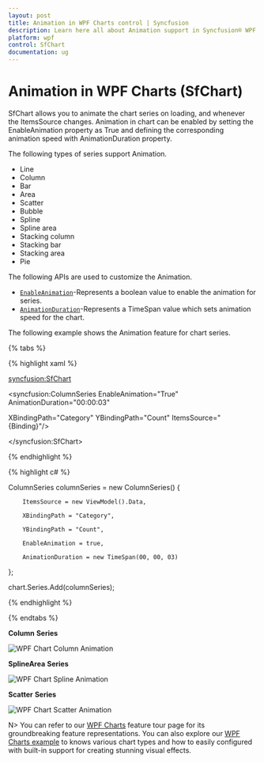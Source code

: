 ```yaml
---
layout: post
title: Animation in WPF Charts control | Syncfusion
description: Learn here all about Animation support in Syncfusion® WPF Charts (SfChart) control, its elements and more details.
platform: wpf
control: SfChart
documentation: ug
---
```


# Animation in WPF Charts (SfChart)

SfChart allows you to animate the chart series on loading, and whenever the ItemsSource changes. Animation in chart can be enabled by setting the EnableAnimation property as True and defining the corresponding animation speed with AnimationDuration property.

The following types of series support Animation.

* Line
* Column
* Bar
* Area
* Scatter
* Bubble
* Spline
* Spline area
* Stacking column
* Stacking bar
* Stacking area
* Pie

The following APIs are used to customize the Animation.


* [`EnableAnimation`](https://help.syncfusion.com/cr/wpf/Syncfusion.UI.Xaml.Charts.ChartSeriesBase.html#Syncfusion_UI_Xaml_Charts_ChartSeriesBase_EnableAnimation)-Represents a boolean value to enable the animation for series.
* [`AnimationDuration`](https://help.syncfusion.com/cr/wpf/Syncfusion.UI.Xaml.Charts.ChartSeriesBase.html#Syncfusion_UI_Xaml_Charts_ChartSeriesBase_AnimationDuration)-Represents a TimeSpan value which sets animation speed for the chart.


The following example shows the Animation feature for chart series.

{% tabs %}

{% highlight xaml %}

<syncfusion:SfChart>

<syncfusion:ColumnSeries EnableAnimation="True" AnimationDuration="00:00:03" 

XBindingPath="Category" YBindingPath="Count" ItemsSource="{Binding}"/>

</syncfusion:SfChart>

{% endhighlight %}

{% highlight c# %}

ColumnSeries columnSeries = new ColumnSeries()
{

        ItemsSource = new ViewModel().Data,

        XBindingPath = "Category",

        YBindingPath = "Count",

        EnableAnimation = true,

        AnimationDuration = new TimeSpan(00, 00, 03)

};

chart.Series.Add(columnSeries);

{% endhighlight %}

{% endtabs %}

**Column** **Series**

![WPF Chart Column Animation](Animation_images/wpf-chart-column-animation.gif)

**SplineArea** **Series**

![WPF Chart Spline Animation](Animation_images/wpf-chart-spline-animation.gif)

**Scatter** **Series**

![WPF Chart Scatter Animation](Animation_images/wpf-chart-scatter-animation.gif)


N> You can refer to our [WPF Charts](https://www.syncfusion.com/wpf-controls/charts) feature tour page for its groundbreaking feature representations. You can also explore our [WPF Charts example](https://github.com/syncfusion/wpf-demos) to knows various chart types and how to easily configured with built-in support for creating stunning visual effects.